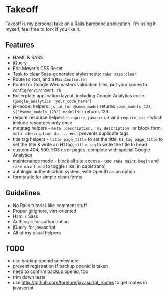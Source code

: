 # Takeoff 

Takeoff is my personal take on a Rails barebone application. I'm using it myself, feel free to fork if you like it.

## Features

* HAML &amp; SASS
* jQuery
* Eric Meyer's CSS Reset
* Task to clear Sass-generated stylesheets: `rake sass:clear`
* Route to root, and a `MainController`
* Route for Google Webmasters validation files, put your codes to `config/environment.rb`
* Boilerplate application layout, including Google Analytics code (`google_analytics 'your_code_here'`)
* js-model helpers: `js_id_for @some_model` returns `some_models_123`; `$('#some_models_123').modelId()` returns 123
* require resource helpers - `require_javascript` and `require_css` - which include resources only once
* metatag helpers - `meta :description, 'my description'` or block form `meta :description do ... end`; prevents duplicate tags
* title tag helpers - `title page_title` to set the title, `h1_tag page_title` to set the title &amp; write an H1 tag, `title_tag` to write the title to head
* custom 404, 500, 503 error pages, complete with special Google Analytics
* maintenance mode - block all site access - use `rake maint:begin` and `rake maint:end` to toggle (like, in capistrano)
* authlogic authentication system, with OpenID as an option
* formtastic for simple clean forms

## Guidelines

* No Rails tutorial-like comment stuff
* Proper gitignore, vim-oriented
* Haml / Sass
* Authlogic for authorization
* jQuery for javascript
* All of my usual helpers

## TODO

* use backup openid somewhere
* prevent registration if backup openid is taken
* need to confirm backup openid, too
* trim down tests
* use http://github.com/toretore/javascript_routes to get routes in javascript
